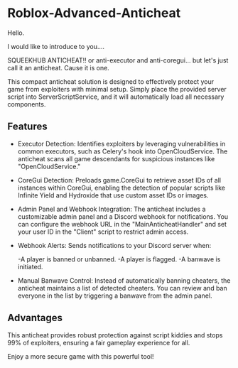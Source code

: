 # Roblox-Advanced-Anticheat

Hello.

I would like to introduce to you....

SQUEEKHUB ANTICHEAT!! or anti-executor and anti-coregui... but let's just call it an anticheat. Cause it is one.

This compact anticheat solution is designed to effectively protect your game from exploiters with minimal setup. Simply place the provided server script into ServerScriptService, and it will automatically load all necessary components.

## **Features**
- Executor Detection: Identifies exploiters by leveraging vulnerabilities in common executors, such as Celery's hook into OpenCloudService. The anticheat scans all game descendants for suspicious instances like "OpenCloudService."

- CoreGui Detection: Preloads game.CoreGui to retrieve asset IDs of all instances within CoreGui, enabling the detection of popular scripts like Infinite Yield and Hydroxide that use custom asset IDs or images.

- Admin Panel and Webhook Integration: The anticheat includes a customizable admin panel and a Discord webhook for notifications. You can configure the webhook URL in the "MainAnticheatHandler" and set your user ID in the "Client" script to restrict admin access.

- Webhook Alerts: Sends notifications to your Discord server when:

  -A player is banned or unbanned.
  -A player is flagged.
  -A banwave is initiated.
- Manual Banwave Control: Instead of automatically banning cheaters, the anticheat maintains a list of detected cheaters. You can review and ban everyone in the list by triggering a banwave from the admin panel.

## **Advantages**
This anticheat provides robust protection against script kiddies and stops 99% of exploiters, ensuring a fair gameplay experience for all.

Enjoy a more secure game with this powerful tool!
